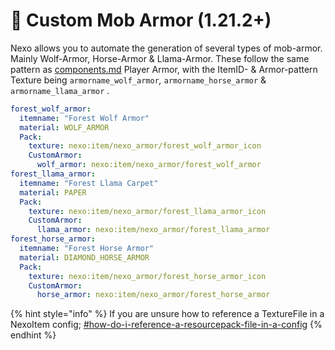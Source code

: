 # 🐴 Custom Mob Armor (1.21.2+)

Nexo allows you to automate the generation of several types of mob-armor.\
Mainly Wolf-Armor, Horse-Armor & Llama-Armor. These follow the same pattern as [components.md](../custom-armors/components.md "mention") Player Armor, with the ItemID- & Armor-pattern Texture being `armorname_wolf_armor`_,_ `armorname_horse_armor` & `armorname_llama_armor` .

```yaml
forest_wolf_armor:
  itemname: "Forest Wolf Armor"
  material: WOLF_ARMOR
  Pack:
    texture: nexo:item/nexo_armor/forest_wolf_armor_icon
    CustomArmor:
      wolf_armor: nexo:item/nexo_armor/forest_wolf_armor
forest_llama_armor:
  itemname: "Forest Llama Carpet"
  material: PAPER
  Pack:
    texture: nexo:item/nexo_armor/forest_llama_armor_icon
    CustomArmor:
      llama_armor: nexo:item/nexo_armor/forest_llama_armor
forest_horse_armor:
  itemname: "Forest Horse Armor"
  material: DIAMOND_HORSE_ARMOR
  Pack:
    texture: nexo:item/nexo_armor/forest_horse_armor_icon
    CustomArmor:
      horse_armor: nexo:item/nexo_armor/forest_horse_armor
```

{% hint style="info" %}
If you are unsure how to reference a TextureFile in a NexoItem config; [#how-do-i-reference-a-resourcepack-file-in-a-config](../../general-usage/faq.md#how-do-i-reference-a-resourcepack-file-in-a-config "mention")
{% endhint %}
